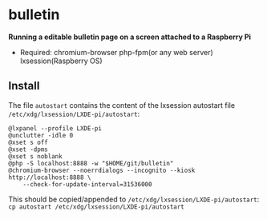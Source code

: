 # bulletin
**Running a editable bulletin page on a screen attached to a Raspberry Pi**

* Required: chromium-browser php-fpm(or any web server) lxsession(Raspberry OS)

## Install
The file `autostart` contains the content of the lxsession autostart file
`/etc/xdg/lxsession/LXDE-pi/autostart`:
```
@lxpanel --profile LXDE-pi
@unclutter -idle 0
@xset s off
@xset -dpms
@xset s noblank
@php -S localhost:8888 -w "$HOME/git/bulletin"
@chromium-browser --noerrdialogs --incognito --kiosk http://localhost:8888 \
	--check-for-update-interval=31536000
```

This should be copied/appended to `/etc/xdg/lxsession/LXDE-pi/autostart`:
`cp autostart /etc/xdg/lxsession/LXDE-pi/autostart`

